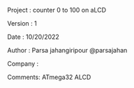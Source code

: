 Project : counter 0 to 100 on aLCD

Version : 1

Date    : 10/20/2022

Author  : Parsa jahangiripour @parsajahan

Company :

Comments:
ATmega32
ALCD
